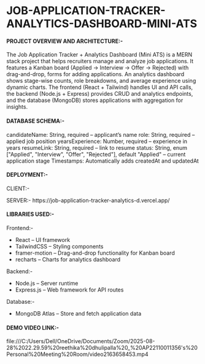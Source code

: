 ﻿# JOB-APPLICATION-TRACKER-ANALYTICS-DASHBOARD-MINI-ATS

<h4>PROJECT OVERVIEW AND ARCHITECTURE:-</h4>
 <p>The Job Application Tracker + Analytics Dashboard (Mini ATS) is a MERN stack project that helps recruiters manage and analyze job applications. It features a Kanban board (Applied → Interview → Offer → Rejected) with drag-and-drop, forms for adding applications. An analytics dashboard shows stage-wise counts, role breakdowns, and average experience using dynamic charts. The frontend (React + Tailwind) handles UI and API calls, the backend (Node.js + Express) provides CRUD and analytics endpoints, and the database (MongoDB) stores applications with aggregation for insights.</p>

 <h4>DATABASE SCHEMA:-</h4>
<p>candidateName: String, required – applicant’s name
role: String, required – applied job position
yearsExperience: Number, required – experience in years
resumeLink: String, required – link to resume
status: String, enum ["Applied", "Interview", "Offer", "Rejected"], default "Applied" – current application stage
Timestamps: Automatically adds createdAt and updatedAt</p>

<h4>DEPLOYMENT:- </h4>
<p>CLIENT:- </p>
<p>SERVER:- https://job-application-tracker-analytics-d.vercel.app/</p>

<h4>LIBRARIES USED:-</h4>
<p>Frontend:-
<ul>
<li>React – UI framework</li>
<li>TailwindCSS – Styling components</li>
<li>framer-motion – Drag-and-drop functionality for Kanban board</li>
<li>recharts – Charts for analytics dashboard</li>
</ul>

Backend:-
<ul>
 <li>Node.js – Server runtime</li>
 <li>Express.js – Web framework for API routes</li>
</ul>

Database:-
<ul><li>MongoDB Atlas – Store and fetch application data</li></ul>
</p>

<h4>DEMO VIDEO LINK:-</h4>
<p>file:///C:/Users/Dell/OneDrive/Documents/Zoom/2025-08-28%2022.29.59%20reethika%20dhulipalla%20_%20AP22110011356's%20Personal%20Meeting%20Room/video2163658453.mp4</p>







